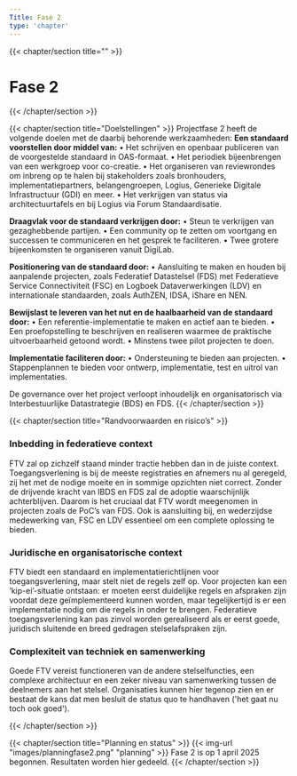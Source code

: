 ```yaml
---
Title: Fase 2
type: 'chapter'
---
```

{{< chapter/section title="" >}}
# Fase 2
{{< /chapter/section >}}

{{< chapter/section title="Doelstellingen" >}}
Projectfase 2 heeft de volgende doelen met de daarbij behorende werkzaamheden:
**Een standaard voorstellen door middel van:**
•	Het schrijven en openbaar publiceren van de voorgestelde standaard in OAS-formaat.
•	Het periodiek bijeenbrengen van een werkgroep voor co-creatie.
•	Het organiseren van reviewrondes om inbreng op te halen bij stakeholders zoals bronhouders, implementatiepartners, belangengroepen, Logius, Generieke Digitale Infrastructuur (GDI) en meer.
•	Het verkrijgen van status via architectuurtafels en bij Logius via Forum Standaardisatie.

**Draagvlak voor de standaard verkrijgen door:** 
•	Steun te verkrijgen van gezaghebbende partijen.
•	Een community op te zetten om voortgang en successen te communiceren en het gesprek te faciliteren.
•	Twee grotere bijeenkomsten te organiseren vanuit DigiLab.

**Positionering van de standaard door:**
•	Aansluiting te maken en houden bij aanpalende projecten, zoals Federatief Datastelsel (FDS) met Federatieve Service Connectiviteit (FSC) en Logboek Dataverwerkingen (LDV) en internationale standaarden, zoals AuthZEN, IDSA, iShare en NEN.

**Bewijslast te leveren van het nut en de haalbaarheid van de standaard door:** 
•	Een referentie-implementatie te maken en actief aan te bieden.
•	Een proefopstelling te beschrijven en realiseren waarmee de praktische uitvoerbaarheid getoond wordt.
•	Minstens twee pilot projecten te doen.

**Implementatie faciliteren door:** 
•	Ondersteuning te bieden aan projecten.
•	Stappenplannen te bieden voor ontwerp, implementatie, test en uitrol van implementaties.

De governance over het project verloopt inhoudelijk en organisatorisch via Interbestuurlijke Datastrategie (BDS) en FDS.
{{< /chapter/section >}}

{{< chapter/section title="Randvoorwaarden en risico’s" >}}
### Inbedding in federatieve context
FTV zal op zichzelf staand minder tractie hebben dan in de juiste context. Toegangsverlening is bij de meeste registraties en afnemers nu al geregeld, zij het met de nodige moeite en in sommige opzichten niet correct. Zonder de drijvende kracht van IBDS en FDS zal de adoptie waarschijnlijk achterblijven. Daarom is het cruciaal dat FTV wordt meegenomen in projecten zoals de PoC’s van FDS.
Ook is aansluiting bij, en wederzijdse medewerking van, FSC en LDV essentieel om een complete oplossing te bieden.

### Juridische en organisatorische context
FTV biedt een standaard en implementatierichtlijnen voor toegangsverlening, maar stelt niet de regels zelf op. Voor projecten kan een ‘kip-ei’-situatie ontstaan: er moeten eerst duidelijke regels en afspraken zijn voordat deze geïmplementeerd kunnen worden, maar tegelijkertijd is er een implementatie nodig om die regels in onder te brengen.
Federatieve toegangsverlening kan pas zinvol worden gerealiseerd als er eerst goede, juridisch sluitende en breed gedragen stelselafspraken zijn.

### Complexiteit van techniek en samenwerking
Goede FTV vereist functioneren van de andere stelselfuncties, een complexe architectuur en een zeker niveau van samenwerking
tussen de deelnemers aan het stelsel. Organisaties kunnen hier tegenop zien en er bestaat de kans dat men besluit de status
quo te handhaven ('het gaat nu toch ook goed').

{{< /chapter/section >}}

{{< chapter/section title="Planning en status" >}}
{{< img-url "images/planningfase2.png" "planning" >}}
Fase 2 is op 1 april 2025 begonnen. Resultaten worden hier gedeeld.
{{< /chapter/section >}}



